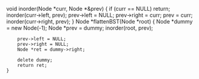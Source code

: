  void inorder(Node *curr, Node *&prev)
    {
        if (curr == NULL)
            return;
        inorder(curr->left, prev);
        prev->left = NULL;
        prev->right = curr;
        prev = curr;
        inorder(curr->right, prev);
    }
    Node *flattenBST(Node *root)
    {
        Node *dummy = new Node(-1);
        Node *prev = dummy;
        inorder(root, prev);

        prev->left = NULL;
        prev->right = NULL;
        Node *ret = dummy->right;
        
        delete dummy;
        return ret;
    }
